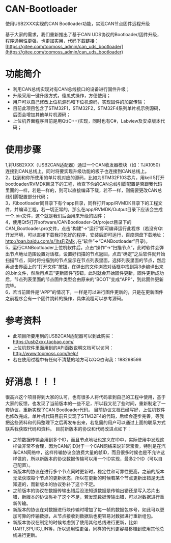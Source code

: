 # CAN-Bootloader
使用USB2XXX实现的CAN Bootloader功能，实现CAN节点固件远程升级

基于大家的需求，我们重新推出了基于CAN UDS协议的Bootloader/固件升级，程序通用性更强，也更加实用，代码下载链接：[https://gitee.com/toomoss_admin/can_uds_bootloader](https://gitee.com/toomoss_admin/can_uds_bootloader)

# 功能简介<br>
* 利用CAN总线实现对有CAN总线接口的设备进行固件升级；<br>
* 升级采用一键升级方式，傻瓜式操作，方便使用；<br>
* 用户可以自己修改上位机源码和下位机源码，实现固件的加密传输；<br>
* 目前此项目包含了STM32F1，STM32F2，STM32F4系列单片机示例源码，后面会增加其他单片机源码；<br>
* 上位机界面程序目前是用Qt(C++)实现，同时也有C#，Labview及安卓版本代码；<br>

# 使用步骤<br>
1,将USB2XXX（USB2CAN适配器）通过一个CAN收发器模块（如：TJA1050）连接到CAN总线上，同时将要实现升级功能的板子也连接到CAN总线上。<br>
2，找到和你所使用的单片机对应的源码，比如为STM32F103芯片，用keil 5打开bootloader/RVMDK目录下的工程，检查下你的CAN总线引脚配置是否跟我代码里面的一样，若是一样的，则可以直接编译下载，若不一样，则需要更改CAN总线引脚配置部分代码；<br>
3，和bootloader同目录下有个app目录，同样打开app/RVMDK目录下的工程文件，并编译工程，若一切正常的，那么在app/RVMDK/Output目录下应该会生成一个.bin文件，这个就是我们后面用来升级的固件；<br>
4，使用Qt5打开software/CANBootloader-Qt/project目录下的CAN_Bootloader.pro文件，点击“构建”->“运行”即可编译运行此程序（若没有Qt开发环境，可以直接下载我打包好的程序，安装后即可运行，百度网盘下载地址：http://pan.baidu.com/s/1hsFjZMk ,在“软件”->“CANBootloader”目录)。<br>
5，运行CANBootloader上位机软件后，点击“操作”->“扫描节点”，此时软件会弹出节点地址范围设置对话框，设置好扫描的节点返回，点击“确定”之后软件就开始扫描节点，同时将扫描到的节点显示在节点列表里面，选择列表里面的节点，然后再点击界面上的“打开文件”按钮，在弹出的文件浏览对话框中找到第3步编译出来的.bin文件，然后再点击“更新固件”按钮，此时就会开始固件更新，固件更新成功后，节点列表里面的节点固件类型会由原来的“BOOT”变成“APP”，到此固件更新完毕。<br>
6，若当前固件是“APP”的情况下，一样是可以进行固件更新的，只是在更新固件之前程序会有一个固件跳转的操作，具体流程可以参考源码。<br>

# 参考资料<br>
* 此项目所要用到的USB2CAN适配器可以到此购买：https://usb2xxx.taobao.com/<br>
* 上位机软件里面用到的API函数说明文档可以访问：http://www.toomoss.com/help/<br>
* 若在使用过程中有任何不清楚的地方可以QQ咨询我：188298598

# 好消息！！！<br>
很高兴这个项目得到大家的认可，也有很多人将代码拿到自己的工程中使用，基于大家的反馈，也发现了当前版本的一些不足，所以我又花了些时间，重新制定了一套协议，重新实现了CAN Bootloader代码。
目前协议文档已经写好，上位机软件也修改完成，单片机代码目前只实现了STM32F4的代码，后续会逐步完善，等我把这些资料和代码整理下之后再发布出来，若急需的用户可以通过上面的联系方式联系我获取代码和资料。
目前新版本的协议和代码改进点如下：
* 之前数据传输会用到多个ID，而且节点地址也定义在ID中，实际使用中发现这样做非常不合理，因为CAN的ID对于一个CAN网络来说非常宝贵，特别是在汽车CAN网络中，这样传输协议会浪费大量的帧ID，而且很多时候也是不允许这样做的，所以新版本的协议数据传输可以用一个ID实现，最多2个ID（可以自己配置）。
* 新版本的协议在进行多个节点同时更新时，稳定性和可靠性更高，之前的版本无法获取每个节点的更新状态，所以在更新的时候若某个节点更新出错是无法知道的，而新版本的协议弥补了这个不足。
* 之前版本的协议在数据传输出错后没法知道数据是传输出错还是写入芯片出错，新版本的协议弥补了这个不足，若发现数据传输出错，可以对数据进行重新传输。
* 新版本的协议在对数据进行块传输时增加了每一帧的数据包序号，如此可以更加可靠的传输数据，从节点接收到数据后也更容易对数据进行重新组包。
* 新版本协议在制定的时候考虑到了使用其他总线进行更新，比如UART,SPI,IIC,LIN等，所以通用性更强，同样的代码更容易移植到使用其他总线进行更新。
